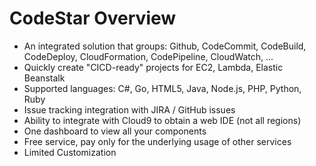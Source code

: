 # CodeStar Overview

- An integrated solution that groups: Github, CodeCommit, CodeBuild, CodeDeploy, CloudFormation, CodePipeline, CloudWatch, ...
- Quickly create "CICD-ready" projects for EC2, Lambda, Elastic Beanstalk
- Supported languages: C#, Go, HTML5, Java, Node.js, PHP, Python, Ruby
- Issue tracking integration with JIRA / GitHub issues
- Ability to integrate with Cloud9 to obtain a web IDE (not all regions)
- One dashboard to view all your components
- Free service, pay only for the underlying usage of other services
- Limited Customization

